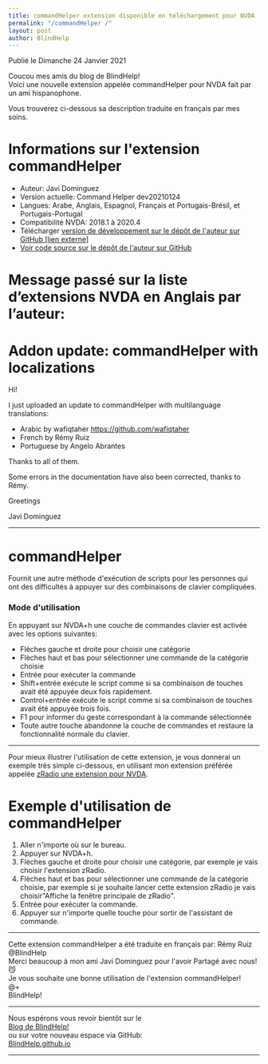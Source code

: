 ```yaml
---
title: commandHelper extension disponible en téléchargement pour NVDA
permalink: "/commandHelper /"
layout: post
author: BlindHelp
---
```


<footer>Publié le Dimanche 24 Janvier 2021</footer>


Coucou mes amis du blog de BlindHelp!    
Voici une nouvelle extension appelée commandHelper pour NVDA fait  par un ami hispanophone.    

Vous trouverez ci-dessous sa description traduite en français par mes soins.    

# Informations sur l'extension commandHelper #

* Auteur: <span lang="es">Javi Dominguez</span>
* Version actuelle: Command Helper dev20210124
* Langues: Arabe, Anglais, Espagnol, Français et Portugais-Brésil,  et Portugais-Portugal
* Compatibilité NVDA:  2018.1 à 2020.4
* Télécharger [version de développement sur le dépôt de l'auteur sur GitHub [lien externe]](https://github.com/javidominguez/commandHelper/releases/download/dev20210124/commandHelper-dev20210124.nvda-addon)
* [Voir code source sur le dépôt de l'auteur sur GitHub](https://github.com/javidominguez/commandHelper/)

# Message passé sur la liste d’extensions NVDA en Anglais par l’auteur: #

# Addon update: commandHelper with localizations #

<span lang="en">Hi!</span>

<span lang="en">I just uploaded an update to commandHelper with multilanguage translations:</span>

* <span lang="en">Arabic by wafiqtaher <https://github.com/wafiqtaher></span>
* <span lang="en">French by Rémy Ruiz</span>
* <span lang="en">Portuguese by Angelo Abrantes</span>

<span lang="en">Thanks to all of them.</span>

<span lang="en">Some errors in the documentation have also been corrected, thanks to Rémy.</span>

<span lang="en">
<https://nvda.es/files/get.php?file=cmdHelper-dev>
</span>

<span lang="en">Greetings</span>

<span lang="es">Javi Dominguez</span>

--- 

# commandHelper

Fournit une autre méthode d'exécution de scripts pour les personnes qui ont des difficultés à appuyer sur des combinaisons de clavier compliquées.

### Mode d'utilisation

En appuyant sur NVDA+h une couche de commandes clavier est activée avec les options suivantes:

* Flèches gauche et droite pour choisir une catégorie
* Flèches haut et bas pour sélectionner une commande de la catégorie choisie
* Entrée pour exécuter la commande
* Shift+entrée exécute le script comme si sa combinaison de touches avait été appuyée deux fois rapidement.
* Control+entrée exécute le script comme si sa combinaison de touches avait été appuyée trois fois.
* F1 pour informer du geste correspondant à la commande sélectionnée
* Toute autre touche abandonne la couche de commandes et restaure la fonctionnalité normale du clavier.

---

Pour mieux illustrer l'utilisation de cette extension, je vous donnerai un exemple très simple ci-dessous, en utilisant mon extension préférée appelée [zRadio une extension pour NVDA](https://blindhelp.github.io/zRadio-pour-NVDA/).

# Exemple d'utilisation de commandHelper #

1. Aller n'importe où sur le bureau.
2. Appuyer sur NVDA+h.
3. Flèches gauche et droite pour choisir une catégorie, par exemple  je vais choisir l'extension zRadio.
4. Flèches haut et bas pour sélectionner une commande de la catégorie choisie, par exemple si je souhaite lancer cette extension zRadio je vais choisir"Affiche la fenêtre principale de zRadio".
5. Entrée pour exécuter la commande.
6. Appuyer sur n'importe quelle touche pour sortir de l'assistant de commande.

---

Cette extension commandHelper a été traduite en français par: Rémy Ruiz @BlindHelp     
Merci beaucoup à mon ami <span lang="es">Javi Dominguez</span> pour l'avoir Partagé avec nous! 😼    
Je vous souhaite une bonne utilisation de l'extension commandHelper!    
@+    
BlindHelp!    

---

Nous espérons vous revoir bientôt sur le      
[Blog de BlindHelp!](http://blindhelp.blogspot.fr/)                    
ou sur  votre nouveau espace via GitHub:                     
[BlindHelp.github.io](https://blindhelp.github.io)                    

---